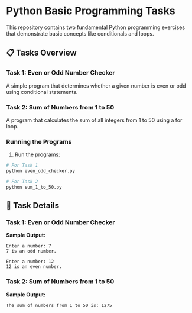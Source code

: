 # Python Basic Programming Tasks

This repository contains two fundamental Python programming exercises that demonstrate basic concepts like conditionals and loops.

## 📋 Tasks Overview

### Task 1: Even or Odd Number Checker
A simple program that determines whether a given number is even or odd using conditional statements.

### Task 2: Sum of Numbers from 1 to 50
A program that calculates the sum of all integers from 1 to 50 using a for loop.

### Running the Programs

1. Run the programs:
```bash
# For Task 1
python even_odd_checker.py

# For Task 2
python sum_1_to_50.py
```
## 📖 Task Details

### Task 1: Even or Odd Number Checker

**Sample Output:**
```
Enter a number: 7
7 is an odd number.

Enter a number: 12
12 is an even number.
```

### Task 2: Sum of Numbers from 1 to 50

**Sample Output:**
```
The sum of numbers from 1 to 50 is: 1275
```
